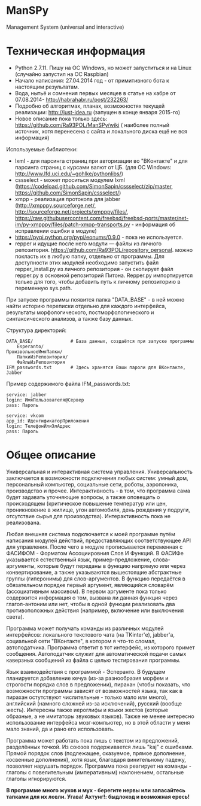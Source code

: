# ManSPy
Management System (universal and interactive)  

# Техническая информация

- Python 2.7.11. Пишу на ОС Windows, но может запуститься и на Linux (случайно запустил на ОС Raspbian)  
- Начало написания: 27.04.2014 год - от примитивного бота к настоящим результатам.  
- Вода, нытьё и сомнения первых месяцев в статье на хабре от 07.08.2014- http://habrahabr.ru/post/232263/  
- Подробно об алгоритмах, планах, возможностях текущей реализации: http://just-idea.ru (запущен в конце января 2015-го)
- Новое описание пока только здесь: https://github.com/Ra93POL/ManSPy/wiki ( наиболее полный источник, хотя перенесена с сайта и локального диска ещё не вся информация)

Используемые библиотеки:   
- lxml - для парсинга страниц при авторизации во "ВКонтакте" и для парсинга страниц с курсами валют от ЦБ. (для ОС Windows: http://www.lfd.uci.edu/~gohlke/pythonlibs/)  
- cssselect - может проситься модулем lxml (https://codeload.github.com/SimonSapin/cssselect/zip/master, https://github.com/SimonSapin/cssselect/)
- xmpp - реализация протокола для jabber (http://xmpppy.sourceforge.net/, http://sourceforge.net/projects/xmpppy/files/, https://raw.githubusercontent.com/freebsd/freebsd-ports/master/net-im/py-xmpppy/files/patch-xmpp-transports.py - информация об исправлении ошибки в модуле)
- https://pypi.python.org/pypi/eonums/0.9.0 - пока не используется.
- repper и идущие после него модули — файлы из личного репозитория. https://github.com/Ra93POL/repository_personal. можно покласть их в любую папку, отдельно от программы. Для доступности этих модулей необходимо запустить файл repper_install.py из личного репозитория - он скопирует файл repper.py в основной репозиторий Питона. Repper.py импортируется только для того, чтобы добавить путь к личному репозиторию в переменную sys.path. 

При запуске программы появится папка "DATA_BASE" - в ней можно найти историю переписки отдельно для каждого интерфейса, результаты морфологического, постморфологического и синтаксического анализов, а также базу данных.

Структура директорий:
```
DATA_BASE/              # База данных, создаётся при запуске программы
    Esperanto/
ПроизвольноеИмяПапки/
    ПапкиИзРепозитория/
    ФайлыИзРепозитория
IFM_passwords.txt       # Здесь хранятся Ваши пароли для ВКонтакте, Jabber
```
 Пример содержимого файла IFM_passwords.txt:
```
service: jabber
login: ИмяПользователя@Сервер
pass: Пароль

service: vkcom
app_id: ИдентификаторПриложения
login: ТелефонИлиЭлАдрес
pass: Пароль
```

# Общее описание

Универсальная и интерактивная система управления. Универсальность заключается в возможности подключения любых систем: умный дом, персональный компьютер, социальные сети, роботы, аэропоника, производство и прочее. Интерактивность - в том, что программа сама будет задавать уточняющие вопросы, а также оповещать о происходящем (критическое повышение температур или цен, проникновение в жилище, угон автомобиля, день рождения у подруги, отсутствие сырья для производства). Интерактивность пока не реализована.

Любая внешняя система подключается к моей программе путём написания модулей действий, предоставляющих соответствующее API для управления. После чего в модуле прописывается переменная с ФАСИФОМ - Форматом Ассоциировния Слов И Функций. В ФАСИФе указывается естественный язык, пример-предложение, слова-аргументы, которые будут переданы в функцию напрямую или через конвертирование, а также указываются вышестоящие абстрактные группы (гиперонимы) для слов-аргументов. В функцию передаётся в обязательном порядке первый аргумент, являющийся словарём (ассоциативным массивом). В первом аргументе пока только содержится информация о том, вызвана ли данная функция через глагол-антоним или нет, чтобы в одной функции реализовать два противоположных действия (например, включение или выключения света).

Программа может получать команды из различных модулей интерфейсов: локального текстового чата (на TKinter'е), jabber'а, социальной сети "ВКонтакте", в котором я что-то сломал, автоподатчика. Программа ответит в тот интерфейс, из которого примет сообщения. Автоподатчик служит для автоматической подачи самых каверзных сообщений из файла с целью тестирования программы.

Язык взаимодействия с программой - Эсперанто. В будущем планируется добавление кечуа (из-за разнообразия морфем и строгости порядка слов в предложении), пирахан (чтобы показать, что возможности программы зависят от возможностей языка, так как в пирахан остутствуют числительные - только мало или много), английский (намного сложней из-за исключений), русский (вообще жесть). Интересны также иероглифы и языки жестов (которые образные, а не имитаторы звуковых языков). Также не менее интересно использование интерфейса мозг-компьютер, но в этой области у меня мало знаний, да и рано его использовать.

Программа может работать пока лишь с текстом из предложений, разделённых точкой. Из союзов подерживается лишь "kaj" с ошибками. Прямой порядок слов (подлежащее, сказуемое, прямое дополнение, косвенные дополнения), хотя язык, благодаря винительному падежу, позволяет нарушать порядок. Программа пока реагирует на команды - глаголы с повелительным (императивным) наклонением, остальные глаголы игнорируются.

**В программе много жуков и мух - берегите нервы или запасайтесь тапками для их ловли. Угава! Ахтунг!: быдлокод и возможная ересь!**

